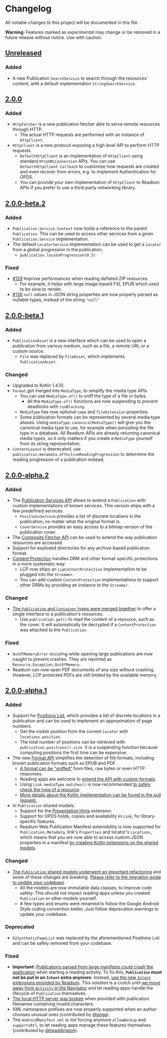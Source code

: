 # Changelog

All notable changes to this project will be documented in this file.

**Warning:** Features marked as *experimental* may change or be removed in a future release without notice. Use with caution.

## [Unreleased]

### Added

* A new Publication `SearchService` to search through the resources' content, with a default implementation `StringSearchService`.


## [2.0.0]

### Added

* `HttpFetcher` is a new publication fetcher able to serve remote resources through HTTP.
    * The actual HTTP requests are performed with an instance of `HttpClient`.
* `HttpClient` is a new protocol exposing a high level API to perform HTTP requests.
    * `DefaultHttpClient` is an implementation of `HttpClient` using standard `HttpURLConnection` APIs. You can use `DefaultHttpClient.Callback` to customize how requests are created and even recover from errors, e.g. to implement Authentication for OPDS.
    * You can provide your own implementation of `HttpClient` to Readium APIs if you prefer to use a third-party networking library.


## [2.0.0-beta.2]

### Added

* `Publication.Service.Context` now holds a reference to the parent `Publication`. This can be used to access other services from a given `Publication.Service` implementation.
* The default `LocatorService` implementation can be used to get a `Locator` from a global progression in the publication.
  * `publication.locateProgression(0.5)`

### Fixed

* [#129](https://github.com/readium/r2-shared-kotlin/issues/129) Improve performances when reading deflated ZIP resources.
  * For example, it helps with large image-based FXL EPUB which used to be slow to render.
* [#136](https://github.com/readium/r2-shared-kotlin/issues/136) `null` values in JSON string properties are now properly parsed as nullable types, instead of the string `"null"`


## [2.0.0-beta.1]

### Added

* `PublicationAsset` is a new interface which can be used to open a publication from various medium, such as a file, a remote URL or a custom source.
  * `File` was replaced by `FileAsset`, which implements `PublicationAsset`.

### Changed

* Upgraded to Kotlin 1.4.10.
* `Format` got merged into `MediaType`, to simplify the media type APIs.
  * You can use `MediaType.of()` to sniff the type of a file or bytes.
      * All the `MediaType.of()` functions are now suspending to prevent deadlocks with `runBlocking`.
  * `MediaType` has now optional `name` and `fileExtension` properties.
  * Some publication formats can be represented by several media type aliases. Using `mediaType.canonicalMediaType()` will give you the canonical media type to use, for example when persisting the file type in a database. All Readium APIs are already returning canonical media types, so it only matters if you create a `MediaType` yourself from its string representation.
* `ContentLayout` is deprecated, use `publication.metadata.effectiveReadingProgression` to determine the reading progression of a publication instead.


## [2.0.0-alpha.2]

### Added

* The [Publication Services API](https://readium.org/architecture/proposals/004-publication-helpers-services) allows to extend a `Publication` with custom implementations of known services. This version ships with a few predefined services:
  * `PositionsService` provides a list of discrete locations in the publication, no matter what the original format is.
  * `CoverService` provides an easy access to a bitmap version of the publication cover.
* The [Composite Fetcher API](https://readium.org/architecture/proposals/002-composite-fetcher-api) can be used to extend the way publication resources are accessed.
* Support for exploded directories for any archive-based publication format.
* [Content Protection](https://readium.org/architecture/proposals/006-content-protection) handles DRM and other format-specific protections in a more systematic way.
  * LCP now ships an `LcpContentProtection` implementation to be plugged into the `Streamer`.
  * You can add custom `ContentProtection` implementations to support other DRMs by providing an instance to the `Streamer`.

### Changed

* [The `Publication` and `Container` types were merged together](https://readium.org/architecture/proposals/003-publication-encapsulation) to offer a single interface to a publication's resources.
  * Use `publication.get()` to read the content of a resource, such as the cover. It will automatically be decrypted if a `ContentProtection` was attached to the `Publication`.

### Fixed

* `OutOfMemoryError` occuring while opening large publications are now caught to prevent crashes. They are reported as `Resource.Exception.OutOfMemory`.
* Readium can now open PDF documents of any size without crashing. However, LCP protected PDFs are still limited by the available memory.


## [2.0.0-alpha.1]

### Added

* Support for [Positions List](https://github.com/readium/architecture/tree/master/models/locators/positions), which provides a list of discrete locations in a publication and can be used to implement an approximation of page numbers.
  * Get the visible position from the current `Locator` with `locations.position`.
  * The total number of positions can be retrieved with `publication.positions().size`. It is a suspending function because computing positions the first time can be expensive. 
* The new [Format API](https://github.com/readium/architecture/blob/master/proposals/001-format-api.md) simplifies the detection of file formats, including known publication formats such as EPUB and PDF.
  * [A format can be "sniffed"](https://github.com/readium/architecture/blob/master/proposals/001-format-api.md#sniffing-the-format-of-raw-bytes) from files, raw bytes or even HTTP responses.
  * Reading apps are welcome to [extend the API with custom formats](https://github.com/readium/architecture/blob/master/proposals/001-format-api.md#supporting-a-custom-format).
  * Using `Link.mediaType.matches()` is now recommended [to safely check the type of a resource](https://github.com/readium/architecture/blob/master/proposals/001-format-api.md#mediatype-class).
  * [More details about the Kotlin implementation can be found in the pull request.](https://github.com/readium/r2-shared-kotlin/pull/100)
* In `Publication` shared models:
  * Support for the [Presentation Hints](https://readium.org/webpub-manifest/extensions/presentation.html) extension.
  * Support for OPDS holds, copies and availability in `Link`, for library-specific features.
  * Readium Web Publication Manifest extensibility is now supported for `Publication`, `Metadata`, link's `Properties` and locator's `Locations`, which means that you are now able to access custom JSON properties in a manifest [by creating Kotlin extensions on the shared models](https://github.com/readium/r2-shared-kotlin/blob/a4e5b4461d6ce9f989a79c8f912f3cbdaff4667e/r2-shared/src/main/java/org/readium/r2/shared/publication/opds/Properties.kt#L16).

### Changed

* [The `Publication` shared models underwent an important refactoring](https://github.com/readium/r2-shared-kotlin/pull/88) and some of these changes are breaking. [Please refer to the migration guide to update your codebase](https://github.com/readium/r2-testapp-kotlin/blob/develop/MIGRATION-GUIDE.md).
  * All the models are now immutable data classes, to improve code safety. This should not impact reading apps unless you created `Publication` or other models yourself.
  * A few types and enums were renamed to follow the Google Android Style coding convention better. Just follow deprecation warnings to update your codebase.

### Deprecated

* `R2SyntheticPageList` was replaced by the aforementioned Positions List and can be safely removed from your codebase.

### Fixed

* **Important:** [Publications parsed from large manifests could crash the application](https://github.com/readium/r2-testapp-kotlin/issues/286) when starting a reading activity. To fix this, **`Publication` must not be put in an `Intent` extra anymore**. Instead, [use the new `Intent` extensions provided by Readium](https://github.com/readium/r2-testapp-kotlin/pull/303). This solution is a crutch until [we move away from `Activity` in the Navigator](https://github.com/readium/r2-navigator-kotlin/issues/115) and let reading apps handle the lifecycle of `Publication` themselves.
* [The local HTTP server was broken](https://github.com/readium/r2-testapp-kotlin/pull/306) when provided with publication filenames containing invalid characters.
* XML namespace prefixes are now properly supported when an author chooses unusual ones (contributed by [@qnga](https://github.com/readium/r2-shared-kotlin/pull/85)).
* The `AndroidManifest.xml` is not forcing anymore `allowBackup` and `supportsRtl`, to let reading apps manage these features themselves (contributed by [@twaddington](https://github.com/readium/r2-shared-kotlin/pull/93)).


[unreleased]: https://github.com/readium/r2-shared-kotlin/compare/master...HEAD
[2.0.0-alpha.1]: https://github.com/readium/r2-shared-kotlin/compare/1.1.6...2.0.0-alpha.1
[2.0.0-alpha.2]: https://github.com/readium/r2-shared-kotlin/compare/2.0.0-alpha.1...2.0.0-alpha.2
[2.0.0-beta.1]: https://github.com/readium/r2-shared-kotlin/compare/2.0.0-alpha.2...2.0.0-beta.1
[2.0.0-beta.2]: https://github.com/readium/r2-shared-kotlin/compare/2.0.0-beta.1...2.0.0-beta.2
[2.0.0]: https://github.com/readium/r2-shared-kotlin/compare/2.0.0-beta.2...2.0.0

